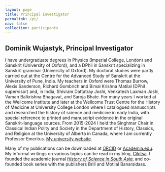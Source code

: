 ```yaml
---
layout: page
title: Principal Investigator
permalink: /pi/
nav: false
collection: participants
---
```



## Dominik Wujastyk, Principal Investigator

I have undergraduate degrees in Physics (Imperial College, London) and Sanskrit (University of Oxford), and a DPhil in Sanskrit specializing in Sanskrit grammar (University of Oxford). My doctoral studies were partly carried out at the Centre for the Advanced Study of Sanskrit at the University of Pune, India. My teachers in Oxford were Thomas Burrow, Alexis Sanderson, Richard Gombrich and Bimal Krishna Matilal (DPhil supervisor) and, in India, Shivram Dattatray Joshi, Venkatesh Laxman Joshi, Vaman Balkrishna Bhagavat, and Saroja Bhate. For many years I worked at the Wellcome Institute and later at the Wellcome Trust Centre for the History of Medicine at University College London where I catalogued manuscripts and researched the history of science and medicine in early India, with special reference to printed and manuscript evidence in the original Sanskrit-language sources. From 2015-2024 I held the Singhmar Chair in Classical Indian Polity and Society in the Department of History, Classics, and Religion at the University of Alberta in Canada, where I am currently Professor Emeritus. [My university website](https://apps.ualberta.ca/directory/person/wujastyk).

Many of my publications can be downloaded at [ORCID](https://orcid.org/0000-0003-0216-6381) or [Academia.edu](https://ualberta.academia.edu/DominikWujastyk). My informal writings on various topics can be read in my blog, [Cikitsā](http://cikitsa.blogspot.com). I founded the academic journal _[History of Science in South Asia](https://hssa-journal.org/)_, and co-founded book series with the publishers Brill and Motilal Banarsidass.
